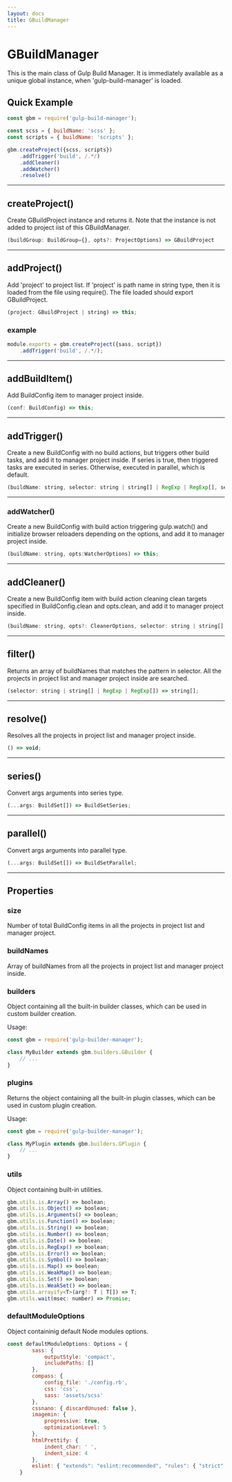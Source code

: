 ```yaml
---
layout: docs
title: GBuildManager
---
```


# GBuildManager

This is the main class of Gulp Build Manager. It is immediately available as a unique global instance, when 'gulp-build-manager' is loaded.


## Quick Example
```js
const gbm = require('gulp-build-manager');

const scss = { buildName: 'scss' };
const scripts = { buildName: 'scripts' };

gbm.createProject({scss, scripts})
    .addTrigger('build', /.*/)
    .addCleaner()
    .addWatcher()
    .resolve()
```


---
## createProject()
Create GBuildProject instance and returns it. Note that the instance is not added to project iist of this GBuildManager.
```js
(buildGroup: BuildGroup={}, opts?: ProjectOptions) => GBuildProject
```


---
## addProject()
Add 'project' to project list. If 'project' is path name in string type, then it is loaded from the file using require().
The file loaded should export GBuildProject.
```js
(project: GBuildProject | string) => this;
```

### example
```js
module.exports = gbm.createProject({sass, script})
    .addTrigger('build', /.*/);
```


---
## addBuildItem()
Add BuildConfig item to manager project inside.
```js
(conf: BuildConfig) => this;
```


---
## addTrigger()
Create a new BuildConfig with no build actions, but triggers other build tasks, and add it to manager project inside.
If series is true, then triggered tasks are executed in series. Otherwise, executed in parallel, which is default.
```js
(buildName: string, selector: string | string[] | RegExp | RegExp[], series: boolean = false)
```


---
### addWatcher()
Create a new BuildConfig with build action triggering gulp.watch() and initialize browser reloaders depending on the options, and add it to manager project inside.
```js
(buildName: string, opts:WatcherOptions) => this;
```


---
## addCleaner()
Create a new BuildConfig item with build action cleaning clean targets specified in BuildConfig.clean and opts.clean, and add it to manager project inside.
```js
(buildName: string, opts?: CleanerOptions, selector: string | string[] | RegExp | RegExp[] = /@clean$/) => this;
```


---
## filter()
Returns an array of buildNames that matches the pattern in selector.
All the projects in project list and manager project inside are searched.
```js
(selector: string | string[] | RegExp | RegExp[]) => string[];
```


---
## resolve()
Resolves all the projects in project list and manager project inside.
```js
() => void;
```


---
## series()
Convert args arguments into series type.
```js
(...args: BuildSet[]) => BuildSetSeries;
```


---
## parallel()
Convert args arguments into parallel type.
```js
(...args: BuildSet[]) => BuildSetParallel;
```


---
## Properties

### size
Number of total BuildConfig items in all the projects in project list and manager project.

### buildNames
Array of buildNames from all the projects in project list and manager project inside.

### builders
Object containing all the built-in builder classes, which can be used in custom builder creation.

Usage:
```js
const gbm = require('gulp-builder-manager');

class MyBuilder extends gbm.builders.GBuilder {
    // ...
}
```

### plugins
Returns the object containing all the built-in plugin classes, which can be used in custom plugin creation.

Usage:
```js
const gbm = require('gulp-builder-manager');

class MyPlugin extends gbm.builders.GPlugin {
    // ...
}
```

### utils
Object containing built-in utilities.

```js
gbm.utils.is.Array() => boolean;
gbm.utils.is.Object() => boolean;
gbm.utils.is.Arguments() => boolean;
gbm.utils.is.Function() => boolean;
gbm.utils.is.String() => boolean;
gbm.utils.is.Number() => boolean;
gbm.utils.is.Date() => boolean;
gbm.utils.is.RegExp() => boolean;
gbm.utils.is.Error() => boolean;
gbm.utils.is.Symbol() => boolean;
gbm.utils.is.Map() => boolean;
gbm.utils.is.WeakMap() => boolean;
gbm.utils.is.Set() => boolean;
gbm.utils.is.WeakSet() => boolean;
gbm.utils.arrayify<T>(arg?: T | T[]) => T;
gbm.utils.wait(msec: number) => Promise;
```

### defaultModuleOptions
Object containinig default Node modules options.
```js
const defaultModuleOptions: Options = {
        sass: {
            outputStyle: 'compact',
            includePaths: []
        },
        compass: {
            config_file: './config.rb',
            css: 'css',
            sass: 'assets/scss'
        },
        cssnano: { discardUnused: false },
        imagemin: {
            progressive: true,
            optimizationLevel: 5
        },
        htmlPrettify: {
            indent_char: ' ',
            indent_size: 4
        },
        eslint: { "extends": "eslint:recommended", "rules": { "strict": 1 } },
    }
```
